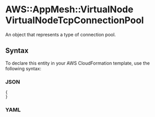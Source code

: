 # AWS::AppMesh::VirtualNode VirtualNodeTcpConnectionPool<a name="aws-properties-appmesh-virtualnode-virtualnodetcpconnectionpool"></a>

An object that represents a type of connection pool\.

## Syntax<a name="aws-properties-appmesh-virtualnode-virtualnodetcpconnectionpool-syntax"></a>

To declare this entity in your AWS CloudFormation template, use the following syntax:

### JSON<a name="aws-properties-appmesh-virtualnode-virtualnodetcpconnectionpool-syntax.json"></a>

```
{
}
```

### YAML<a name="aws-properties-appmesh-virtualnode-virtualnodetcpconnectionpool-syntax.yaml"></a>

```
```